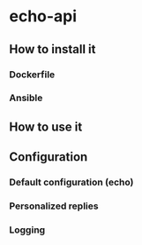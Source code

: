# echo-api


## How to install it

### Dockerfile
### Ansible

## How to use it


## Configuration

### Default configuration (echo)
### Personalized replies
### Logging
